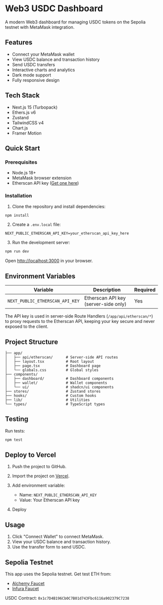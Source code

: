 # Web3 USDC Dashboard

A modern Web3 dashboard for managing USDC tokens on the Sepolia testnet with MetaMask integration.

## Features

- Connect your MetaMask wallet
- View USDC balance and transaction history
- Send USDC transfers
- Interactive charts and analytics
- Dark mode support
- Fully responsive design

## Tech Stack

- Next.js 15 (Turbopack)
- Ethers.js v6
- Zustand
- TailwindCSS v4
- Chart.js
- Framer Motion

## Quick Start

### Prerequisites

- Node.js 18+
- MetaMask browser extension
- Etherscan API key ([Get one here](https://etherscan.io/apis))

### Installation

1. Clone the repository and install dependencies:

```bash
npm install
```

2. Create a `.env.local` file:

```env
NEXT_PUBLIC_ETHERSCAN_API_KEY=your_etherscan_api_key_here
```

3. Run the development server:

```bash
npm run dev
```

Open [http://localhost:3000](http://localhost:3000) in your browser.

## Environment Variables

| Variable                        | Description                          | Required |
| ------------------------------- | ------------------------------------ | -------- |
| `NEXT_PUBLIC_ETHERSCAN_API_KEY` | Etherscan API key (server-side only) | Yes      |

The API key is used in server-side Route Handlers (`/app/api/etherscan/*`) to proxy requests to the Etherscan API, keeping your key secure and never exposed to the client.

## Project Structure

```
├── app/
│   ├── api/etherscan/      # Server-side API routes
│   ├── layout.tsx          # Root layout
│   ├── page.tsx            # Dashboard page
│   └── globals.css         # Global styles
├── components/
│   ├── dashboard/          # Dashboard components
│   ├── wallet/             # Wallet components
│   └── ui/                 # shadcn/ui components
├── stores/                 # Zustand stores
├── hooks/                  # Custom hooks
├── lib/                    # Utilities
└── types/                  # TypeScript types
```

## Testing

Run tests:

```bash
npm test
```

## Deploy to Vercel

1. Push the project to GitHub.
2. Import the project on [Vercel](https://vercel.com).
3. Add environment variable:

   - Name: `NEXT_PUBLIC_ETHERSCAN_API_KEY`
   - Value: Your Etherscan API key

4. Deploy

## Usage

1. Click "Connect Wallet" to connect MetaMask.
2. View your USDC balance and transaction history.
3. Use the transfer form to send USDC.

## Sepolia Testnet

This app uses the Sepolia testnet. Get test ETH from:

- [Alchemy Faucet](https://sepoliafaucet.com/)
- [Infura Faucet](https://www.infura.io/faucet/sepolia)

USDC Contract: `0x1c7D4B196Cb0C7B01d743Fbc6116a902379C7238`
